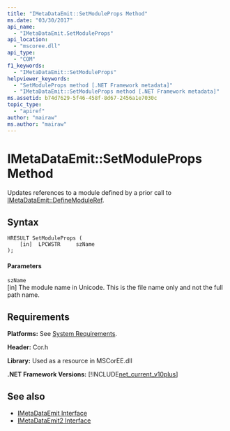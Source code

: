 ```yaml
---
title: "IMetaDataEmit::SetModuleProps Method"
ms.date: "03/30/2017"
api_name: 
  - "IMetaDataEmit.SetModuleProps"
api_location: 
  - "mscoree.dll"
api_type: 
  - "COM"
f1_keywords: 
  - "IMetaDataEmit::SetModuleProps"
helpviewer_keywords: 
  - "SetModuleProps method [.NET Framework metadata]"
  - "IMetaDataEmit::SetModuleProps method [.NET Framework metadata]"
ms.assetid: b74d7629-5f46-458f-8d67-2456a1e7030c
topic_type: 
  - "apiref"
author: "mairaw"
ms.author: "mairaw"
---
```

# IMetaDataEmit::SetModuleProps Method
Updates references to a module defined by a prior call to [IMetaDataEmit::DefineModuleRef](../../../../docs/framework/unmanaged-api/metadata/imetadataemit-definemoduleref-method.md).  
  
## Syntax  
  
```  
HRESULT SetModuleProps (   
    [in]  LPCWSTR     szName  
);  
```  
  
#### Parameters  
 `szName`  
 [in] The module name in Unicode. This is the file name only and not the full path name.  
  
## Requirements  
 **Platforms:** See [System Requirements](../../../../docs/framework/get-started/system-requirements.md).  
  
 **Header:** Cor.h  
  
 **Library:** Used as a resource in MSCorEE.dll  
  
 **.NET Framework Versions:** [!INCLUDE[net_current_v10plus](../../../../includes/net-current-v10plus-md.md)]  
  
## See also
- [IMetaDataEmit Interface](../../../../docs/framework/unmanaged-api/metadata/imetadataemit-interface.md)
- [IMetaDataEmit2 Interface](../../../../docs/framework/unmanaged-api/metadata/imetadataemit2-interface.md)
